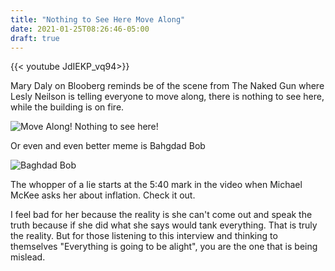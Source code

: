 ```yaml
---
title: "Nothing to See Here Move Along"
date: 2021-01-25T08:26:46-05:00
draft: true
---
```


{{< youtube JdIEKP_vq94>}}

Mary Daly on Blooberg reminds be of the scene from The Naked Gun where Lesly Neilson is telling everyone to move along, there is nothing to see here, while the building is on fire.



![Move Along! Nothing to see here!](/img/memes/movealong.jpg)



Or even and even better meme is Bahgdad Bob 



![Baghdad Bob](/img/memes/baghdad-bob.jpg)

The whopper of a lie starts at the 5:40 mark in the video when  Michael McKee asks her about inflation. Check it out.

I feel bad for her because the reality is she can't come out and speak the truth because if she did what she says would tank everything. That is truly the reality. But for those listening to this interview and thinking to themselves "Everything is going to be alight", you are the one that is being mislead. 